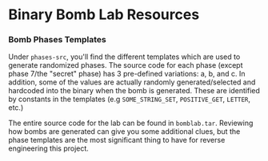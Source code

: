 Binary Bomb Lab Resources
======

### Bomb Phases Templates
Under `phases-src`, you'll find the different templates which are used to generate randomized phases. The source code for each phase (except phase 7/the "secret" phase) has 3 pre-defined variations: a, b, and c. In addition, some of the values are actually randomly generated/selected and hardcoded into the binary when the bomb is generated. These are identified by constants in the templates (e.g `SOME_STRING_SET`, `POSITIVE_GET`, `LETTER`, etc.)

The entire source code for the lab can be found in `bomblab.tar`. Reviewing how bombs are generated can give you some additional clues, but the phase templates are the most significant thing to have for reverse engineering this project.